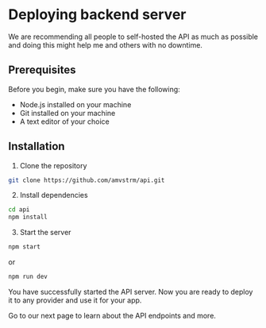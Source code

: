 # Deploying backend server

We are recommending all people to self-hosted the API as much as possible and doing this might help me and others with no downtime.

## Prerequisites

Before you begin, make sure you have the following:

- Node.js installed on your machine
- Git installed on your machine
- A text editor of your choice

## Installation

1. Clone the repository

```bash
git clone https://github.com/amvstrm/api.git
```

2. Install dependencies

```bash
cd api
npm install
```

3. Start the server

```bash
npm start
```

or

```bash
npm run dev
```

You have successfully started the API server. Now you are ready to deploy it to any provider and use it for your app.

Go to our next page to learn about the API endpoints and more.
